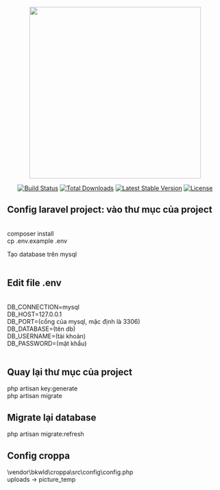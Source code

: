 <p align="center"><img src="https://res.cloudinary.com/dtfbvvkyp/image/upload/v1566331377/laravel-logolockup-cmyk-red.svg" width="400"></p>

<p align="center">
<a href="https://travis-ci.org/laravel/framework"><img src="https://travis-ci.org/laravel/framework.svg" alt="Build Status"></a>
<a href="https://packagist.org/packages/laravel/framework"><img src="https://poser.pugx.org/laravel/framework/d/total.svg" alt="Total Downloads"></a>
<a href="https://packagist.org/packages/laravel/framework"><img src="https://poser.pugx.org/laravel/framework/v/stable.svg" alt="Latest Stable Version"></a>
<a href="https://packagist.org/packages/laravel/framework"><img src="https://poser.pugx.org/laravel/framework/license.svg" alt="License"></a>
</p>

## Config laravel project: vào thư mục của project<br/>
<br/>
composer install<br/>
cp .env.example .env<br/>

Tạo database trên mysql<br/><br/>

## Edit file .env<br/>
<br/>
DB_CONNECTION=mysql<br/>
DB_HOST=127.0.0.1<br/>
DB_PORT=(cổng của mysql, mặc định là 3306)<br/>
DB_DATABASE=(tên db)<br/>
DB_USERNAME=(tài khoản)<br/>
DB_PASSWORD=(mật khẩu)<br/>
<br/>

## Quay lại thư mục của project
php artisan key:generate<br/>
php artisan migrate<br/>


## Migrate lại database
php artisan migrate:refresh

## Config croppa
\vendor\bkwld\croppa\src\config\config.php<br/>
uploads -> picture_temp
